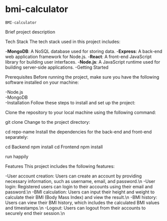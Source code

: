 # bmi-calculator
    BMI-calculator
Brief project description

Tech Stack
The tech stack used in this project includes:

 -**MongoDB**: A NoSQL database used for storing data.
 -**Express**: A back-end web application framework for Node.js.
 -**React**: A front-end JavaScript library for building user interfaces.
 -**Node.js**: A JavaScript runtime used for building server-side applications.
 -Getting Started
 

Prerequisites
Before running the project, make sure you have the following software installed on your machine:

-Node.js  
-MongoDB  
-Installation
Follow these steps to install and set up the project:

Clone the repository to your local machine using the following command:

git clone 
Change to the project directory:


cd repo-name
Install the dependencies for the back-end and front-end separately:

cd Backend
npm install
cd Frontend
npm install

run happily

Features
This project includes the following features:

-User account creation: Users can create an account by providing necessary information, such as username, email, and password.\n
-User login: Registered users can login to their accounts using their email and password.\n
-BMI calculation: Users can input their height and weight to calculate their BMI (Body Mass Index) and view the result.\n
-BMI history: Users can view their BMI history, which includes the calculated BMI values and timestamps.\n
-Logout: Users can logout from their accounts to securely end their session.\n
     
    
